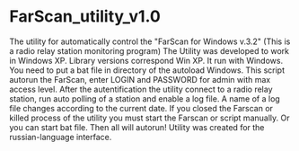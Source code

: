 # FarScan_utility_v1.0
The utility for automatically control the "FarScan for Windows v.3.2" (This is a radio relay station monitoring program)
The Utility was developed to work in Windows XP. Library versions correspond Win XP.
It run with Windows. You need to put a bat file in directory of the autoload Windows.
This script autorun the FarScan, enter LOGIN and PASSWORD for admin with max access level.
After the autentification the utility connect to a radio relay station, run auto polling of a station and enable a log file.
A name of a log file changes according to the current date.
If you closed the Farscan or killed process of the utility you must start the Farscan or script manually. Or you can start bat file. Then all will autorun!
Utility was created for the russian-language interface.
